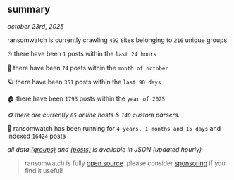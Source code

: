 
## summary
_october 23rd, 2025_

ransomwatch is currently crawling `492` sites belonging to `216` unique groups

⏲ there have been `1` posts within the `last 24 hours`

🦈 there have been `74` posts within the `month of october`

🪐 there have been `351` posts within the `last 90 days`

🏚 there have been `1793` posts within the `year of 2025`

_⚙️ there are currently `85` online hosts & `140` custom parsers._

🦕 ransomwatch has been running for `4 years, 1 months and 15 days` and indexed `16424` posts

_all data  [(groups)](http://ransomwhat.telemetry.ltd/groups) and [(posts)](http://ransomwhat.telemetry.ltd/posts) is available in JSON (updated hourly)_

> ransomwatch is fully [open source](https://github.com/joshhighet/ransomwatch#ransomwatch--). please consider [sponsoring](https://github.com/sponsors/joshhighet) if you find it useful!
